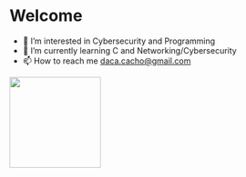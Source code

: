 <h1>Welcome</h1>

- 👀 I’m interested in Cybersecurity and Programming
- 🌱 I’m currently learning C and Networking/Cybersecurity
- 📫 How to reach me daca.cacho@gmail.com

<div id="GitHub stats">
  <a href="https://github.com/dacacho/">
  <img height="160em" src="https://github-readme-stats.vercel.app/api/top-langs/?username=dacacho&theme=tokyonight&hide_border=true&layout=compact"/>
</div>
